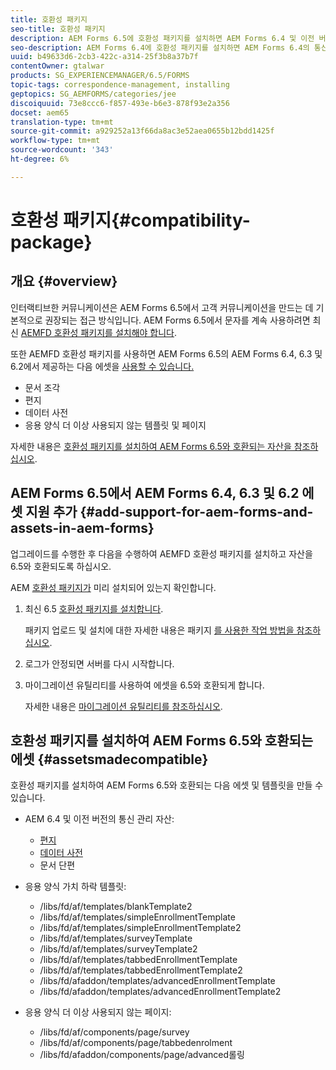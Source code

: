 ```yaml
---
title: 호환성 패키지
seo-title: 호환성 패키지
description: AEM Forms 6.5에 호환성 패키지를 설치하면 AEM Forms 6.4 및 이전 버전의 통신 관리 에셋을 사용할 수 있으며 가치 하락하는 적응형 양식 템플릿과 페이지를 사용할 수 있습니다
seo-description: AEM Forms 6.4에 호환성 패키지를 설치하면 AEM Forms 6.4의 통신 관리 에셋을 사용할 수 있으며 가치 하락하는 적응형 양식 템플릿 및 페이지를 사용할 수 있습니다
uuid: b49633d6-2cb3-422c-a314-25f3b8a37b7f
contentOwner: gtalwar
products: SG_EXPERIENCEMANAGER/6.5/FORMS
topic-tags: correspondence-management, installing
geptopics: SG_AEMFORMS/categories/jee
discoiquuid: 73e8ccc6-f857-493e-b6e3-878f93e2a356
docset: aem65
translation-type: tm+mt
source-git-commit: a929252a13f66da8ac3e52aea0655b12bdd1425f
workflow-type: tm+mt
source-wordcount: '343'
ht-degree: 6%

---
```



# 호환성 패키지{#compatibility-package}

## 개요 {#overview}

인터랙티브한 커뮤니케이션은 AEM Forms 6.5에서 고객 커뮤니케이션을 만드는 데 기본적으로 권장되는 접근 방식입니다. AEM Forms 6.5에서 문자를 계속 사용하려면 최신 [AEMFD 호환성 패키지를 설치해야 합니다](https://helpx.adobe.com/kr/aem-forms/kb/aem-forms-releases.html).

또한 AEMFD 호환성 패키지를 사용하면 AEM Forms 6.5의 AEM Forms 6.4, 6.3 및 6.2에서 제공하는 다음 에셋을 [사용할 수 있습니다.](../../forms/using/compatibility-package.md#add-support-for-aem-forms-and-assets-in-aem-forms)

* 문서 조각
* 편지
* 데이터 사전
* 응용 양식 더 이상 사용되지 않는 템플릿 및 페이지

자세한 내용은 [호환성 패키지를 설치하여 AEM Forms 6.5와 호환되는 자산을 참조하십시오](../../forms/using/compatibility-package.md#assetsmadecompatible).

## AEM Forms 6.5에서 AEM Forms 6.4, 6.3 및 6.2 에셋 지원 추가 {#add-support-for-aem-forms-and-assets-in-aem-forms}

업그레이드를 수행한 후 다음을 수행하여 AEMFD 호환성 패키지를 설치하고 자산을 6.5와 호환되도록 하십시오.

AEM [호환성 패키지가](https://helpx.adobe.com/kr/aem-forms/kb/aem-forms-releases.html) 미리 설치되어 있는지 확인합니다.

1. 최신 6.5 [호환성 패키지를 설치합니다](https://helpx.adobe.com/kr/aem-forms/kb/aem-forms-releases.html).

   패키지 업로드 및 설치에 대한 자세한 내용은 패키지 [를 사용한 작업 방법을 참조하십시오](/help/sites-administering/package-manager.md).

1. 로그가 안정되면 서버를 다시 시작합니다.
1. 마이그레이션 유틸리티를 사용하여 에셋을 6.5와 호환되게 합니다.

   자세한 내용은 [마이그레이션 유틸리티를 참조하십시오](../../forms/using/migration-utility.md).

## 호환성 패키지를 설치하여 AEM Forms 6.5와 호환되는 에셋 {#assetsmadecompatible}

호환성 패키지를 설치하여 AEM Forms 6.5와 호환되는 다음 에셋 및 템플릿을 만들 수 있습니다.

* AEM 6.4 및 이전 버전의 통신 관리 자산:

   * [편지](../../forms/using/create-letter.md)
   * [데이터 사전](/help/forms/using/data-dictionary.md)
   * 문서 단편

* 응용 양식 가치 하락 템플릿:

   * /libs/fd/af/templates/blankTemplate2
   * /libs/fd/af/templates/simpleEnrollmentTemplate
   * /libs/fd/af/templates/simpleEnrollmentTemplate2
   * /libs/fd/af/templates/surveyTemplate
   * /libs/fd/af/templates/surveyTemplate2
   * /libs/fd/af/templates/tabbedEnrollmentTemplate
   * /libs/fd/af/templates/tabbedEnrollmentTemplate2
   * /libs/fd/afaddon/templates/advancedEnrollmentTemplate
   * /libs/fd/afaddon/templates/advancedEnrollmentTemplate2

* 응용 양식 더 이상 사용되지 않는 페이지:

   * /libs/fd/af/components/page/survey
   * /libs/fd/af/components/page/tabbedenrolment
   * /libs/fd/afaddon/components/page/advanced롤링

